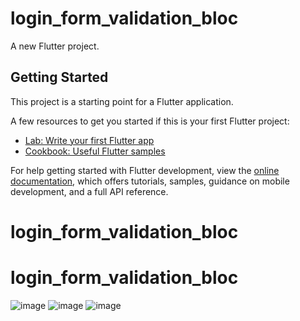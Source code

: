 # login_form_validation_bloc

A new Flutter project.

## Getting Started

This project is a starting point for a Flutter application.

A few resources to get you started if this is your first Flutter project:

- [Lab: Write your first Flutter app](https://docs.flutter.dev/get-started/codelab)
- [Cookbook: Useful Flutter samples](https://docs.flutter.dev/cookbook)

For help getting started with Flutter development, view the
[online documentation](https://docs.flutter.dev/), which offers tutorials,
samples, guidance on mobile development, and a full API reference.
# login_form_validation_bloc
# login_form_validation_bloc
![image](https://github.com/user-attachments/assets/32b4584f-8b8a-424f-86f6-2134e4c796b8)
![image](https://github.com/user-attachments/assets/535ca1fd-db32-4fa0-88eb-baaebc7a1c04)
![image](https://github.com/user-attachments/assets/46bcb5b6-9927-414e-8ce7-29626f2a73da)
